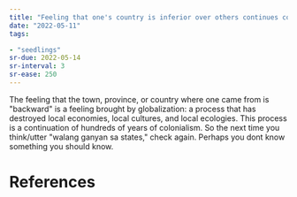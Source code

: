 ```yaml
---
title: "Feeling that one's country is inferior over others continues colonialism"
date: "2022-05-11"
tags:

- "seedlings"
sr-due: 2022-05-14
sr-interval: 3
sr-ease: 250
---
```


The feeling that the town, province, or country where one came from is "backward" is a feeling brought by globalization: a process that has destroyed local economies, local cultures, and local ecologies. This process is a continuation of hundreds of years of colonialism. So the next time you think/utter "walang ganyan sa states," check again. Perhaps you dont know something you should know.

# References




